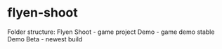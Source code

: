 # flyen-shoot
Folder structure:
Flyen Shoot - game project
Demo - game demo stable
Demo Beta - newest build
